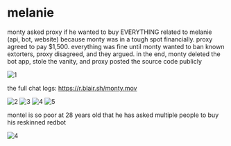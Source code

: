 # melanie

monty asked proxy if he wanted to buy EVERYTHING related to melanie (api, bot, website) because monty was in a tough spot financially. proxy agreed to pay $1,500. everything was fine until monty wanted to ban known extorters, proxy disagreed, and they argued. in the end, monty deleted the bot app, stole the vanity, and proxy posted the source code publicly

![1](https://cdn.discordapp.com/attachments/1171569782840098959/1173787453254017116/montypoor.PNG?ex=656539c0&is=6552c4c0&hm=79330c3360b0df17805346df2a5456788d4dac7c9418f91b8a2aaed6d99e46a6&) 

the full chat logs: https://r.blair.sh/monty.mov

![2](https://cdn.discordapp.com/attachments/1171569782840098959/1173789147073355806/IMG_5276.jpg?ex=65653b54&is=6552c654&hm=05a440f5914402bc48b58bfa2a88f85bd7ddc63ffe874236f9363cd25f4035c8&) ![3](https://media.discordapp.net/attachments/1171569782840098959/1173788247227375716/montyisPOOR.png?ex=65653a7e&is=6552c57e&hm=b2556fdf640fc21c8d9e6f7483a1df269614486a1c1dd4dd9e09dfa52caaf927&=&width=315&height=682) ![4](https://cdn.discordapp.com/attachments/1171569782840098959/1173788246879260732/IMG_5236.png?ex=65653a7d&is=6552c57d&hm=0d4d4718c8d8ea78e9762aae73c47e344b873e87289ccb50b9c82ceaf52fb57f&) ![5](https://cdn.discordapp.com/attachments/1171569782840098959/1173789119994925136/IMG_5235.png?ex=65653b4e&is=6552c64e&hm=a697722a4e1ba96ebcbffdf2c63fc076ed14feb53249cf13b0acfc2b9ed88c49&)

montel is so poor at 28 years old that he has asked multiple people to buy his reskinned redbot

![4](https://cdn.discordapp.com/attachments/1171569782840098959/1173787747148894248/IMG_5266.jpg?ex=65653a06&is=6552c506&hm=0f125878d8e7407077e010d3ab3b8010a63c3a4978dcfa42a3baae4c0e790a0d&)